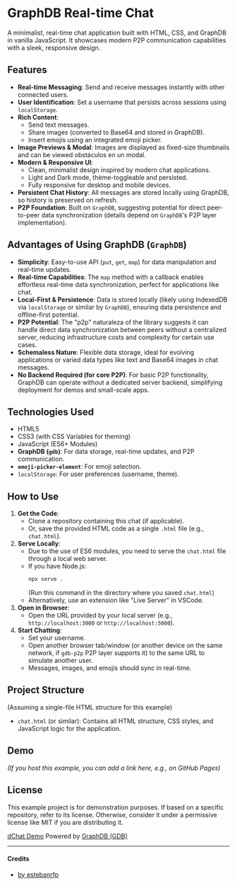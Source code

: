# GraphDB Real-time Chat

A minimalist, real-time chat application built with HTML, CSS, and GraphDB in vanilla JavaScript. It showcases modern P2P communication capabilities with a sleek, responsive design.

## Features

- **Real-time Messaging**: Send and receive messages instantly with other connected users.
- **User Identification**: Set a username that persists across sessions using `localStorage`.
- **Rich Content**:
    - Send text messages.
    - Share images (converted to Base64 and stored in GraphDB).
    - Insert emojis using an integrated emoji picker.
- **Image Previews & Modal**: Images are displayed as fixed-size thumbnails and can be viewed obstáculos en un modal.
- **Modern & Responsive UI**:
    - Clean, minimalist design inspired by modern chat applications.
    - Light and Dark mode, thème-toggleable and persisted.
    - Fully responsive for desktop and mobile devices.
- **Persistent Chat History**: All messages are stored locally using GraphDB, so history is preserved on refresh.
- **P2P Foundation**: Built on `GraphDB`, suggesting potential for direct peer-to-peer data synchronization (details depend on `GraphDB`'s P2P layer implementation).

## Advantages of Using GraphDB (`GraphDB`)

- **Simplicity**: Easy-to-use API (`put`, `get`, `map`) for data manipulation and real-time updates.
- **Real-time Capabilities**: The `map` method with a callback enables effortless real-time data synchronization, perfect for applications like chat.
- **Local-First & Persistence**: Data is stored locally (likely using IndexedDB via `localStorage` or similar by `GraphDB`), ensuring data persistence and offline-first potential.
- **P2P Potential**: The "p2p" naturaleza of the library suggests it can handle direct data synchronization between peers without a centralized server, reducing infrastructure costs and complexity for certain use cases.
- **Schemaless Nature**: Flexible data storage, ideal for evolving applications or varied data types like text and Base64 images in chat messages.
- **No Backend Required (for core P2P)**: For basic P2P functionality, GraphDB can operate without a dedicated server backend, simplifying deployment for demos and small-scale apps.

## Technologies Used

- HTML5
- CSS3 (with CSS Variables for theming)
- JavaScript (ES6+ Modules)
- **GraphDB (`gdb`)**: For data storage, real-time updates, and P2P communication.
- **`emoji-picker-element`**: For emoji selection.
- `localStorage`: For user preferences (username, theme).

## How to Use

1.  **Get the Code**:
    *   Clone a repository containing this chat (if applicable).
    *   Or, save the provided HTML code as a single `.html` file (e.g., `chat.html`).
2.  **Serve Locally**:
    *   Due to the use of ES6 modules, you need to serve the `chat.html` file through a local web server.
    *   If you have Node.js:
        ```bash
        npx serve .
        ```
        (Run this command in the directory where you saved `chat.html`)
    *   Alternatively, use an extension like "Live Server" in VSCode.
3.  **Open in Browser**:
    *   Open the URL provided by your local server (e.g., `http://localhost:3000` or `http://localhost:5000`).
4.  **Start Chatting**:
    *   Set your username.
    *   Open another browser tab/window (or another device on the same network, if `gdb-p2p` P2P layer supports it) to the same URL to simulate another user.
    *   Messages, images, and emojis should sync in real-time.

## Project Structure

(Assuming a single-file HTML structure for this example)
- `chat.html` (or similar): Contains all HTML structure, CSS styles, and JavaScript logic for the application.

## Demo

*(If you host this example, you can add a link here, e.g., on GitHub Pages)*
<!-- Example: You can view a live demo of the application at: [GitHub Pages Link] -->

## License

This example project is for demonstration purposes. If based on a specific repository, refer to its license. Otherwise, consider it under a permissive license like MIT if you are distributing it.

[dChat Demo](https://dChat.com/) Powered by [GraphDB (GDB)](https://github.com/estebanrfp/gdb)

-------------

#### Credits
* [by estebanrfp](https://github.com/estebanrfp)

